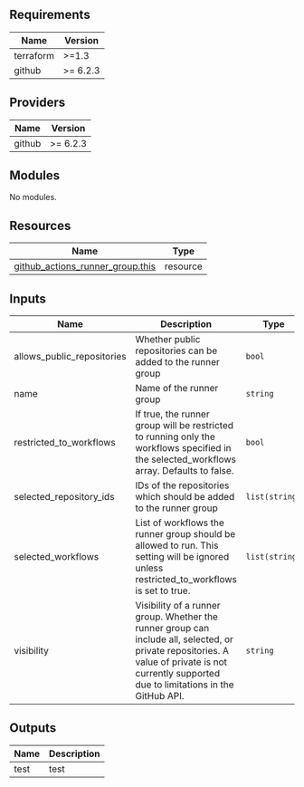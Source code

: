 <!-- BEGIN_TF_DOCS -->
<!-- prettier-ignore-start -->

## Requirements

| Name | Version |
|------|---------|
| terraform | >=1.3 |
| github | >= 6.2.3 |

## Providers

| Name | Version |
|------|---------|
| github | >= 6.2.3 |

## Modules

No modules.

## Resources

| Name | Type |
|------|------|
| [github_actions_runner_group.this](https://registry.terraform.io/providers/integrations/github/latest/docs/resources/actions_runner_group) | resource |

## Inputs

| Name | Description | Type | Default | Required |
|------|-------------|------|---------|:--------:|
| allows_public_repositories | Whether public repositories can be added to the runner group | `bool` | `null` | no |
| name | Name of the runner group | `string` | n/a | yes |
| restricted_to_workflows | If true, the runner group will be restricted to running only the workflows specified in the selected_workflows array. Defaults to false. | `bool` | `null` | no |
| selected_repository_ids | IDs of the repositories which should be added to the runner group | `list(string)` | `[]` | no |
| selected_workflows | List of workflows the runner group should be allowed to run. This setting will be ignored unless restricted_to_workflows is set to true. | `list(string)` | `[]` | no |
| visibility | Visibility of a runner group. Whether the runner group can include all, selected, or private repositories. A value of private is not currently supported due to limitations in the GitHub API. | `string` | `null` | no |

## Outputs

| Name | Description |
|------|-------------|
| test | test |


<!-- prettier-ignore-end -->
<!-- END_TF_DOCS -->
